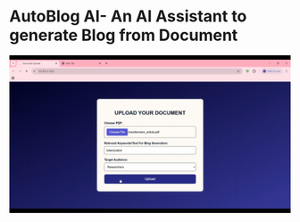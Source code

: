 # AutoBlog AI- An AI Assistant to generate Blog from Document

<img src="Demo/01 AutoBlog AI.png"/> 
<img src="" width="400"/> <img src="" width="400"/> 
